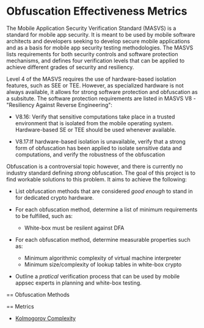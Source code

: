 # Obfuscation Effectiveness Metrics

The Mobile Application Security Verification Standard (MASVS) is a standard for mobile app security. It is meant to be used by mobile software architects and developers seeking to develop secure mobile applications and as a basis for mobile app security testing methodologies. The MASVS lists requirements for both security controls and software protection mechanisms, and defines four verification levels that can be applied to achieve different grades of security and resiliency.

Level 4 of the MASVS requires the use of hardware-based isolation features, such as SEE or TEE. However, as specialized hardware is not always available, it allows for strong software protection and obfuscation as a subsitute. The software protection requirements are listed in MASVS V8 - "Resiliency Against Reverse Engineering":

- V8.16: Verify that sensitive computations take place in a trusted environment that is isolated from the mobile operating system. Hardware-based SE or TEE should be used whenever available.

- V8.17:If hardware-based isolation is unavailable, verify that a strong form of obfuscation has been applied to isolate sensitive data and computations, and verify the robustness of the obfuscation

Obfuscation is a controversial topic however, and there is currently no industry standard defining *strong* obfuscation. The goal of this project is to find workable solutions to this problem. It aims to achieve the following:

* List obfuscation methods that are considered *good enough* to stand in for dedicated crypto hardware.

* For each obfuscation method, determine a list of minimum requirements to be fulfilled, such as:

	* White-box must be resilent against DFA

* For each obfuscation method, determine measurable properties such as:

	* Minimum algorithmic complexity of virtual machine interpreter
	* Minimum size/complexity of lookup tables in white-box crypto

* Outline a *pratical* verification process that can be used by mobile appsec experts in planning and white-box testing.

== Obfuscation Methods

== Metrics

- [Kolmogorov Complexity]()
